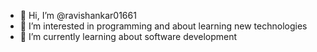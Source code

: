 - 👋 Hi, I’m @ravishankar01661
- 👀 I’m interested in programming and about learning new technologies
- 🌱 I’m currently learning about software development

<!---
ravishankar01661/ravishankar01661 is a ✨ special ✨ repository because its `README.md` (this file) appears on your GitHub profile.
You can click the Preview link to take a look at your changes.
--->
